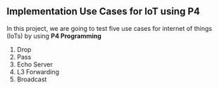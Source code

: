 ## Implementation Use Cases for IoT using P4
In this project, we are going to test five use cases for internet of things (IoTs) by using **P4 Programming** <br>
1. Drop
2. Pass
3. Echo Server
4. L3 Forwarding
5. Broadcast
